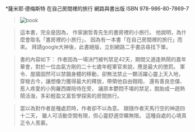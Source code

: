 *薩米耶‧德梅斯特 在自己房間裡的旅行 網路與書出版  ISBN 978-986-80-7869-7
                                                            
> ![book](../master/images/ISBN9789868078697.jpg)

>這本書，完全是因為，
>作家謝哲青先生的書房裡的小旅行。
>他說明，為什麼會取名「書房裡的小旅行」，
>因為有一本書「在自己房間裡的旅行」而來。
>拜請google大神後，此書絕版，立刻網路二手書店尋找下單。

>書的內容如下：
>作者因為一場決鬥被判禁足42天，期間又適逢熱鬧的嘉年華會，對於一位血氣方剛的二十七歲年輕軍官來說，應是最大的懲罰。
>軍令、屋牆固然可以禁錮身體的移動，卻無法禁止一顆活躍心靈上天入地，
>穿梭古今，讓想像力獲得最大的釋放，帶領他自由翱翔，
>還有善良忠僕、惹人疼愛的小狗羅西娜陪侍在旁，
>讓原本鬱悶不堪的禁足，脫胎成一趟熱鬧活潑，多彩輕盈又富哲學探索的房間旅行。

>當以為對作者是種處罰時，作者卻不以為意。
>跟隨作者天馬行空的神遊四十二天，
>雖人可活動空間有限，但心靈舒適空曠無限。
>這種自處的心境真正令人羨慕。
